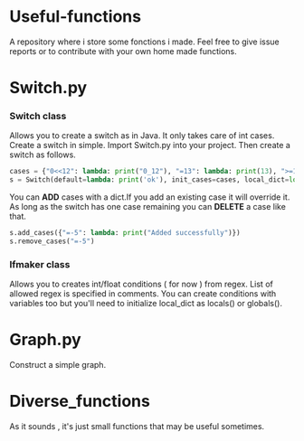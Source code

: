 # Useful-functions
A repository where i store some fonctions i made.
Feel free to give issue reports or to contribute with your own home made functions. 

# Switch.py
### Switch class 
Allows you to create a switch as in Java. It only takes care of int cases.
Create a switch in simple. 
Import Switch.py into your project.
Then create a switch as follows.
```python
cases = {"0<<12": lambda: print("0_12"), "=13": lambda: print(13), ">=14": lambda: print("14 et +")}
s = Switch(default=lambda: print('ok'), init_cases=cases, local_dict=locals())
```

You can **ADD** cases with a dict.If you add an existing case it will override it. 
As long as the switch has one case remaining you can **DELETE** a case like that.

```python
s.add_cases({"=-5": lambda: print("Added successfully")})
s.remove_cases("=-5")
```
### Ifmaker class
Allows you to creates int/float conditions ( for now  ) from regex. List of allowed regex is specified in comments.
You can create conditions with variables too but you'll need to initialize local_dict as locals()  or globals().


# Graph.py

Construct a simple graph.

# Diverse_functions
As it sounds , it's just small functions that may be useful sometimes.
